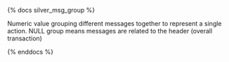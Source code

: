 {% docs silver_msg_group %}

Numeric value grouping different messages together to represent a single action.  NULL group means messages are related to the header (overall transaction)

{% enddocs %}